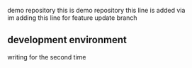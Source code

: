 demo repository
this is demo repository
this line is added via  
im adding this line for feature update branch

## development environment
writing for the second time
